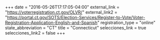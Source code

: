 +++
date = "2016-05-26T17:17:05-04:00"
external_link = "https://voterregistration.ct.gov/OLVR/"
external_link2 = "https://portal.ct.gov/SOTS/Election-Services/Register-to-Vote/Voter-Registration-Application-English-and-Spanish"
registration_type = "online"
state_abbreviation = "CT"
title = "Connecticut"
selecciones_link = true
selecciones_link2 = false
+++
